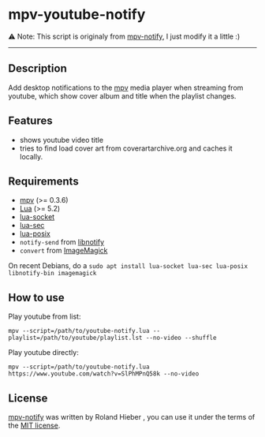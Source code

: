 # mpv-youtube-notify
⚠ Note: This script is originaly from [mpv-notify](https://github.com/rohieb/mpv-notify), I just modify it a little :)

----

Description
--------
Add desktop notifications to the [mpv](http://mpv.io) media player when streaming from youtube, which show
cover album and title when the playlist changes.

Features
--------
* shows youtube video title
* tries to find load cover art from coverartarchive.org and caches it locally.

Requirements
------------

* [mpv](http://mpv.io) (>= 0.3.6)
* [Lua](http://lua.org) (>= 5.2)
* [lua-socket](http://w3.impa.br/~diego/software/luasocket/)
* [lua-sec](https://github.com/brunoos/luasec/)
* [lua-posix](https://github.com/luaposix/luaposix)
* `notify-send` from [libnotify](https://github.com/GNOME/libnotify)
* `convert` from [ImageMagick](http://www.imagemagick.org)

On recent Debians, do a `sudo apt install lua-socket lua-sec lua-posix libnotify-bin imagemagick`

How to use
----------

Play youtube from list:

    mpv --script=/path/to/youtube-notify.lua --playlist=/path/to/youtube/playlist.lst --no-video --shuffle

Play youtube directly:

    mpv --script=/path/to/youtube-notify.lua https://www.youtube.com/watch?v=SlPhMPnQ58k --no-video
    
License
-------

[mpv-notify](https://github.com/rohieb/mpv-notify) was written by Roland Hieber <rohieb at rohieb.name>, you can use it
under the terms of the [MIT license](http://choosealicense.com/licenses/mit/).
